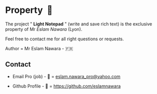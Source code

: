 # Property  :star2:

The project " **Light Notepad** " (write and save rich text) is the exclusive property of Mr *Eslam Nawara* (Lyon).

Feel free to contact me for all right questions or requests.

Author = Mr Eslam Nawara - :fr:

## Contact

- Email Pro (job) - :email: = eslam.nawara_pro@yahoo.com

- Github Profile - :man: = https://github.com/eslamnawara
